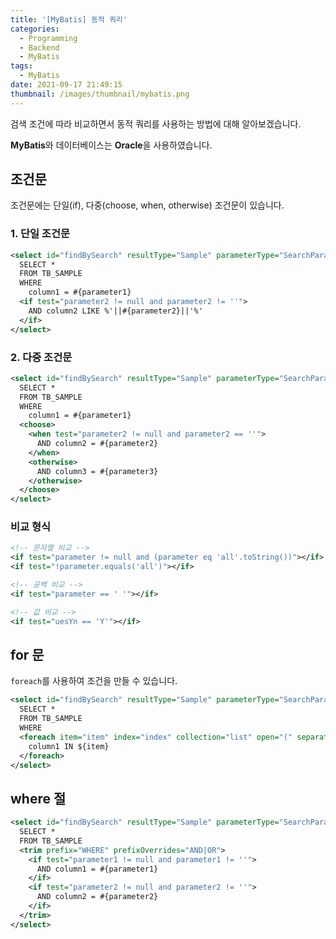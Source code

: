 ```yaml
---
title: '[MyBatis] 동적 쿼리'
categories:
  - Programming
  - Backend
  - MyBatis
tags:
  - MyBatis
date: 2021-09-17 21:49:15
thumbnail: /images/thumbnail/mybatis.png
---
```


검색 조건에 따라 비교하면서 동적 쿼리를 사용하는 방법에 대해 알아보겠습니다.

**MyBatis**와 데이터베이스는 **Oracle**을 사용하였습니다.

## 조건문

조건문에는 단일(if), 다중(choose, when, otherwise) 조건문이 있습니다.

### 1. 단일 조건문

```xml
<select id="findBySearch" resultType="Sample" parameterType="SearchParam">
  SELECT *
  FROM TB_SAMPLE
  WHERE
    column1 = #{parameter1}
  <if test="parameter2 != null and parameter2 != ''">
    AND column2 LIKE %'||#{parameter2}||'%'
  </if>
</select>
```

### 2. 다중 조건문

```xml
<select id="findBySearch" resultType="Sample" parameterType="SearchParam">
  SELECT *
  FROM TB_SAMPLE
  WHERE
    column1 = #{parameter1}
  <choose>
    <when test="parameter2 != null and parameter2 == ''">
      AND column2 = #{parameter2}
    </when>
    <otherwise>
      AND column3 = #{parameter3}
    </otherwise>
  </choose>
</select>
```

### 비교 형식

```xml
<!-- 문자열 비교 -->
<if test="parameter != null and (parameter eq 'all'.toString())"></if>
<if test="!parameter.equals('all')"></if>

<!-- 공백 비교 -->
<if test="parameter == ' '"></if>

<!-- 값 비교 -->
<if test="uesYn == 'Y'"></if>
```

## for 문

`foreach`를 사용하여 조건을 만들 수 있습니다.

```xml
<select id="findBySearch" resultType="Sample" parameterType="SearchParam">
  SELECT *
  FROM TB_SAMPLE
  WHERE
  <foreach item="item" index="index" collection="list" open="(" separator="," close=")">
    column1 IN ${item}
  </foreach>
</select>
```

## where 절

```xml
<select id="findBySearch" resultType="Sample" parameterType="SearchParam">
  SELECT *
  FROM TB_SAMPLE
  <trim prefix="WHERE" prefixOverrides="AND|OR">
    <if test="parameter1 != null and parameter1 != ''">
      AND column1 = #{parameter1}
    </if>
    <if test="parameter2 != null and parameter2 != ''">
      AND column2 = #{parameter2}
    </if>
  </trim>
</select>
```
